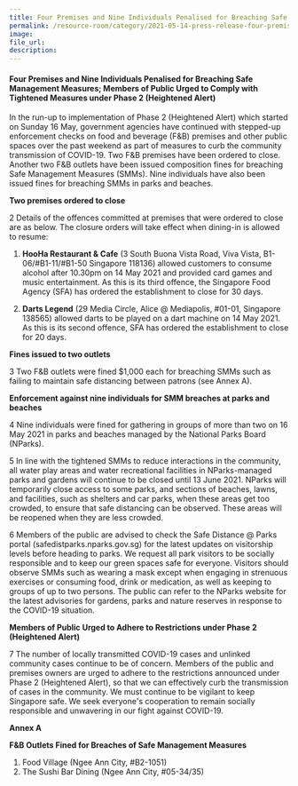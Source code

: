 ```yaml
---
title: Four Premises and Nine Individuals Penalised for Breaching Safe Management Measures; Members of Public Urged to Comply with Tightened Measures under Phase 2 (Heightened Alert)   
permalink: /resource-room/category/2021-05-14-press-release-four-premises-and-nine-individuals-penalised-for-breaching-smm
image:  
file_url:  
description:  
---  
```


#### Four Premises and Nine Individuals Penalised for Breaching Safe Management Measures; Members of Public Urged to Comply with Tightened Measures under Phase 2 (Heightened Alert)

In the run-up to implementation of Phase 2 (Heightened Alert) which started on Sunday 16 May, government agencies have continued with stepped-up enforcement checks on food and beverage (F&B) premises and other public spaces over the past weekend as part of measures to curb the community transmission of COVID-19. Two F&B premises have been ordered to close. Another two F&B outlets have been issued composition fines for breaching Safe Management Measures (SMMs). Nine individuals have also been issued fines for breaching SMMs in parks and beaches.

**Two premises ordered to close**

2 Details of the offences committed at premises that were ordered to close are as below. The closure orders will take effect when dining-in is allowed to resume:

1. **HooHa Restaurant & Cafe** (3 South Buona Vista Road, Viva Vista, B1-06/#B1-11/#B1-50 Singapore 118136) allowed customers to consume alcohol after 10.30pm on 14 May 2021 and provided card games and music entertainment. As this is its third offence, the Singapore Food Agency (SFA) has ordered the establishment to close for 30 days.

2. **Darts Legend** (29 Media Circle, Alice @ Mediapolis, #01-01, Singapore 138565) allowed darts to be played on a dart machine on 14 May 2021. As this is its second offence, SFA has ordered the establishment to close for 20 days.

**Fines issued to two outlets**

3 Two F&B outlets were fined $1,000 each for breaching SMMs such as failing to maintain safe distancing between patrons (see Annex A).

**Enforcement against nine individuals for SMM breaches at parks and beaches**

4 Nine individuals were fined for gathering in groups of more than two on 16 May 2021 in parks and beaches managed by the National Parks Board (NParks).

5 In line with the tightened SMMs to reduce interactions in the community, all water play areas and water recreational facilities in NParks-managed parks and gardens will continue to be closed until 13 June 2021. NParks will temporarily close access to some parks, and sections of beaches, lawns, and facilities, such as shelters and car parks, when these areas get too crowded, to ensure that safe distancing can be observed. These areas will be reopened when they are less crowded.

6 Members of the public are advised to check the Safe Distance @ Parks portal (safedistparks.nparks.gov.sg) for the latest updates on visitorship levels before heading to parks. We request all park visitors to be socially responsible and to keep our green spaces safe for everyone. Visitors should observe SMMs such as wearing a mask except when engaging in strenuous exercises or consuming food, drink or medication, as well as keeping to groups of up to two persons. The public can refer to the NParks website for the latest advisories for gardens, parks and nature reserves in response to the COVID-19 situation.

**Members of Public Urged to Adhere to Restrictions under Phase 2 (Heightened Alert)**

7 The number of locally transmitted COVID-19 cases and unlinked community cases continue to be of concern. Members of the public and premises owners are urged to adhere to the restrictions announced under Phase 2 (Heightened Alert), so that we can effectively curb the transmission of cases in the community. We must continue to be vigilant to keep Singapore safe. We seek everyone's cooperation to remain socially responsible and unwavering in our fight against COVID-19.

**Annex A**

**F&B Outlets Fined for Breaches of Safe Management Measures**

1. Food Village (Ngee Ann City, #B2-1051)
2. The Sushi Bar Dining (Ngee Ann City, #05-34/35)
